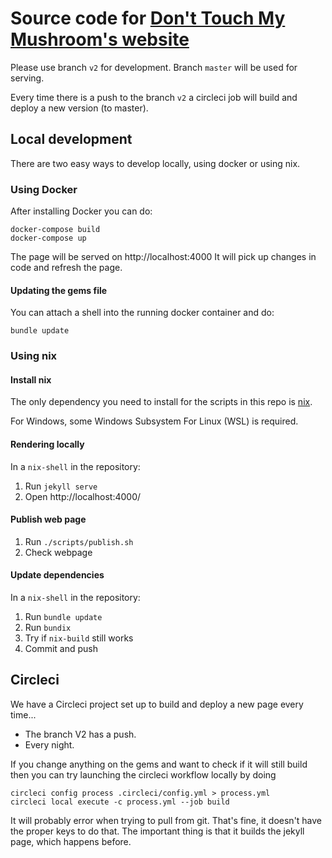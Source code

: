# Source code for [Don't Touch My Mushroom's website](https://dont-tou.ch)
Please use branch `v2` for development. Branch `master` will be used for serving.

Every time there is a push to the branch `v2` a circleci job will build and deploy a new version (to master).

## Local development
There are two easy ways to develop locally, using docker or using nix.

### Using Docker
After installing Docker you can do:

```
docker-compose build
docker-compose up
```

The page will be served on http://localhost:4000
It will pick up changes in code and refresh the page.

#### Updating the gems file
You can attach a shell into the running docker container and do:
```
bundle update
```

### Using nix

#### Install nix

The only dependency you need to install
for the scripts in this repo is 
[nix](https://nixos.org/nix/).

For Windows, some Windows Subsystem For Linux (WSL) is required.

#### Rendering locally

In a `nix-shell` in the repository:

1. Run `jekyll serve`
2. Open http://localhost:4000/

#### Publish web page

1. Run `./scripts/publish.sh`
2. Check webpage

#### Update dependencies

In a `nix-shell` in the repository:

1. Run `bundle update`
2. Run `bundix`
3. Try if `nix-build` still works
4. Commit and push




## Circleci
We have a Circleci project set up to build and deploy a new page every time...
- The branch V2 has a push.
- Every night.

If you change anything on the gems and want to check if it will still build then you can try launching the circleci workflow locally by doing
```
circleci config process .circleci/config.yml > process.yml
circleci local execute -c process.yml --job build
```
It will probably error when trying to pull from git. That's fine, it doesn't
have the proper keys to do that. The important thing is that it builds the
jekyll page, which happens before.